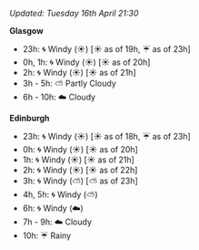 *Updated: Tuesday 16th April 21:30*

**Glasgow**

* 23h: :cyclone: Windy (:sunny:) [:sunny: as of 19h, :umbrella: as of 23h]
* 0h, 1h: :cyclone: Windy (:sunny:) [:sunny: as of 20h]
* 2h: :cyclone: Windy (:sunny:) [:sunny: as of 21h]
* 3h - 5h: :partly_sunny: Partly Cloudy
* 6h - 10h: :cloud: Cloudy

**Edinburgh**

* 23h: :cyclone: Windy (:sunny:) [:sunny: as of 18h, :umbrella: as of 23h]
* 0h: :cyclone: Windy (:sunny:) [:sunny: as of 20h]
* 1h: :cyclone: Windy (:sunny:) [:sunny: as of 21h]
* 2h: :cyclone: Windy (:sunny:) [:sunny: as of 22h]
* 3h: :cyclone: Windy (:partly_sunny:) [:partly_sunny: as of 23h]
* 4h, 5h: :cyclone: Windy (:partly_sunny:)
* 6h: :cyclone: Windy (:cloud:)
* 7h - 9h: :cloud: Cloudy
* 10h: :umbrella: Rainy
